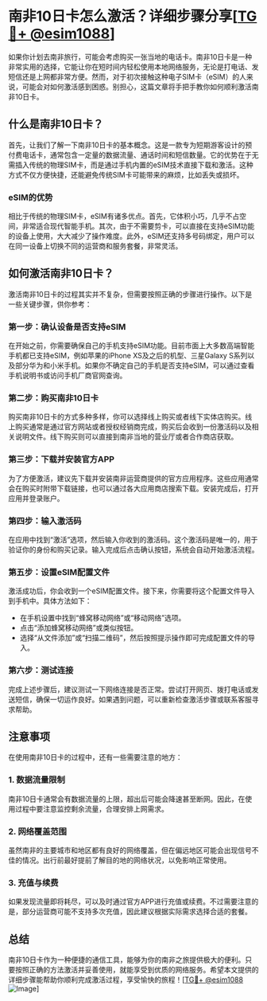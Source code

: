# 南非10日卡怎么激活？详细步骤分享[[TG💪+ @esim1088](https://t.me/s/esim1088)]

如果你计划去南非旅行，可能会考虑购买一张当地的电话卡。南非10日卡是一种非常实用的选择，它能让你在短时间内轻松使用本地网络服务，无论是打电话、发短信还是上网都非常方便。然而，对于初次接触这种电子SIM卡（eSIM）的人来说，可能会对如何激活感到困惑。别担心，这篇文章将手把手教你如何顺利激活南非10日卡。

## 什么是南非10日卡？

首先，让我们了解一下南非10日卡的基本概念。这是一款专为短期游客设计的预付费电话卡，通常包含一定量的数据流量、通话时间和短信数量。它的优势在于无需插入传统的物理SIM卡，而是通过手机内置的eSIM技术直接下载和激活。这种方式不仅方便快捷，还能避免传统SIM卡可能带来的麻烦，比如丢失或损坏。

### eSIM的优势

相比于传统的物理SIM卡，eSIM有诸多优点。首先，它体积小巧，几乎不占空间，非常适合现代智能手机。其次，由于不需要剪卡，可以直接在支持eSIM功能的设备上使用，大大减少了操作难度。此外，eSIM还支持多号码绑定，用户可以在同一设备上切换不同的运营商和服务套餐，非常灵活。

## 如何激活南非10日卡？

激活南非10日卡的过程其实并不复杂，但需要按照正确的步骤进行操作。以下是一些关键步骤，供你参考：

### 第一步：确认设备是否支持eSIM

在开始之前，你需要确保自己的手机支持eSIM功能。目前市面上大多数高端智能手机都已支持eSIM，例如苹果的iPhone XS及之后的机型、三星Galaxy S系列以及部分华为和小米手机。如果你不确定自己的手机是否支持eSIM，可以通过查看手机说明书或访问手机厂商官网查询。

### 第二步：购买南非10日卡

购买南非10日卡的方式多种多样，你可以选择线上购买或者线下实体店购买。线上购买通常是通过官方网站或者授权经销商完成，购买后会收到一份激活码以及相关说明文件。线下购买则可以直接到南非当地的营业厅或者合作商店获取。

### 第三步：下载并安装官方APP

为了方便激活，建议先下载并安装南非运营商提供的官方应用程序。这些应用通常会在购买时附带下载链接，也可以通过各大应用商店搜索下载。安装完成后，打开应用并登录账户。

### 第四步：输入激活码

在应用中找到“激活”选项，然后输入你收到的激活码。这个激活码是唯一的，用于验证你的身份和购买记录。输入完成后点击确认按钮，系统会自动开始激活流程。

### 第五步：设置eSIM配置文件

激活成功后，你会收到一个eSIM配置文件。接下来，你需要将这个配置文件导入到手机中。具体方法如下：
- 在手机设置中找到“蜂窝移动网络”或“移动网络”选项。
- 点击“添加蜂窝移动网络”或类似按钮。
- 选择“从文件添加”或“扫描二维码”，然后按照提示操作即可完成配置文件的导入。

### 第六步：测试连接

完成上述步骤后，建议测试一下网络连接是否正常。尝试打开网页、拨打电话或发送短信，确保一切运作良好。如果遇到问题，可以重新检查激活步骤或联系客服寻求帮助。

## 注意事项

在使用南非10日卡的过程中，还有一些需要注意的地方：

### 1. 数据流量限制

南非10日卡通常会有数据流量的上限，超出后可能会降速甚至断网。因此，在使用过程中要注意监控剩余流量，合理安排上网需求。

### 2. 网络覆盖范围

虽然南非的主要城市和地区都有良好的网络覆盖，但在偏远地区可能会出现信号不佳的情况。出行前最好提前了解目的地的网络状况，以免影响正常使用。

### 3. 充值与续费

如果发现流量即将耗尽，可以及时通过官方APP进行充值或续费。不过需要注意的是，部分运营商可能不支持多次充值，因此建议根据实际需求选择合适的套餐。

## 总结

南非10日卡作为一种便捷的通信工具，能够为你的南非之旅提供极大的便利。只要按照正确的方法激活并妥善使用，就能享受到优质的网络服务。希望本文提供的详细步骤能帮助你顺利完成激活过程，享受愉快的旅程！[[TG💪+ @esim1088](https://t.me/s/esim1088) ![Image](https://i.postimg.cc/4NQfJmqS/Snipaste-2025-05-13-00-14-12.png)]